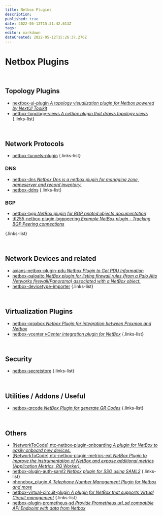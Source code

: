 ```yaml
---
title: Netbox Plugins
description: 
published: true
date: 2022-05-12T15:31:42.613Z
tags: 
editor: markdown
dateCreated: 2022-05-12T15:26:37.276Z
---
```


# Netbox Plugins

<br>

## Topology Plugins
- [nextbox-ui-plugin *A topology visualization plugin for Netbox powered by NextUI Toolkit*](https://github.com/iDebugAll/nextbox-ui-plugin)
- [netbox-topology-views *A netbox plugin that draws topology views*](https://github.com/mattieserver/netbox-topology-views)
{.links-list}

<br>

## Network Protocols

- [netbox-tunnels-plugin](https://github.com/jdrew82/netbox-tunnels-plugin)
{.links-list}

### DNS
- [netbox-dns *Netbox Dns is a netbox plugin for managing zone, nameserver and record inventory.*](https://github.com/auroraresearchlab/netbox-dns)
- [netbox-ddns](https://github.com/sjm-steffann/netbox-ddns)
{.links-list}

### BGP
- [netbox-bgp *NetBox plugin for BGP related objects documentation*](https://github.com/k01ek/netbox-bgp)
- [ttl255-netbox-plugin-bgppeering *Example NetBox plugin - Tracking BGP Peering connections*](https://github.com/progala/ttl255-netbox-plugin-bgppeering)

{.links-list}

<br>

## Network Devices and related
- [axians-netbox-plugin-pdu *Netbox Plugin to Get PDU Information*](https://github.com/minitriga/axians-netbox-plugin-pdu)
- [netbox-paloalto *NetBox plugin for listing firewall rules (from a Palo Alto Networks firewall/Panorama) associated with a NetBox object.*](https://github.com/rodvand/netbox-paloalto)
- [netbox-devicetype-importer]()
{.links-list}

<br>

## Virtualization Plugins

- [netbox-proxbox *Netbox Plugin for integration between Proxmox and Netbox*](./plugins/netbox-proxbox)
- [netbox-vcenter *vCenter integration plugin for NetBox*](https://github.com/sjm-steffann/netbox-vcenter)
{.links-list}

<br>

## Security
- [netbox-secretstore](https://github.com/DanSheps/netbox-secretstore)
{.links-list}

<br>

## Utilities / Addons / Useful
- [netbox-qrcode *NetBox Plugin for generate QR Codes*](https://github.com/k01ek/netbox-qrcode)
{.links-list}

<br>

## Others
- [[NetworkToCode] ntc-netbox-plugin-onboarding *A plugin for NetBox to easily onboard new devices.*](https://github.com/networktocode/ntc-netbox-plugin-onboarding)
- [[NetworkToCode] ntc-netbox-plugin-metrics-ext *NetBox Plugin to improve the instrumentation of NetBox and expose additional metrics (Application Metrics, RQ Worker).*](https://github.com/networktocode/ntc-netbox-plugin-metrics-ext)
- [netbox-plugin-auth-saml2 *Netbox plugin for SSO using SAML2*](https://github.com/jeremyschulman/netbox-plugin-auth-saml2)
{.links-list}
- [phonebox_plugin *A Telephone Number Management Plugin for Netbox and more*](https://github.com/iDebugAll/phonebox_plugin)
- [netbox-virtual-circuit-plugin *A plugin for NetBox that supports Virtual Circuit management*](https://github.com/vapor-ware/netbox-virtual-circuit-plugin)
{.links-list}
- [netbox-plugin-prometheus-sd *Provide Prometheus url_sd compatible API Endpoint with data from Netbox*](https://github.com/FlxPeters/netbox-plugin-prometheus-sd)